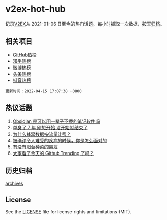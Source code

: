 # v2ex-hot-hub

 记录[V2EX](https://www.v2ex.com/)从 2021-01-06 日至今的热门话题。每小时抓取一次数据，按天[归档](archives)。
 
 ## 相关项目

- [GitHub热榜](https://github.com/lonnyzhang423/github-hot-hub)
- [知乎热榜](https://github.com/lonnyzhang423/zhihu-hot-hub)
- [微博热榜](https://github.com/lonnyzhang423/weibo-hot-hub)
- [头条热榜](https://github.com/lonnyzhang423/toutiao-hot-hub)
- [抖音热榜](https://github.com/lonnyzhang423/douyin-hot-hub)


 `更新时间：2022-04-15 17:07:38 +0800`

## 热议话题

1. [Obsidian 是可以用一辈子不换的笔记软件吗](https://www.v2ex.com/t/847011)
1. [单身了 7 年 刚想开始 没开始就结束了](https://www.v2ex.com/t/847085)
1. [为什么蜂窝数据按流量计费？](https://www.v2ex.com/t/847064)
1. [被确诊令人难受的疾病的时候，你是怎么面对的](https://www.v2ex.com/t/846981)
1. [有没有阳台种菜的朋友](https://www.v2ex.com/t/847118)
1. [大家看了今天的 Github Trending 了吗？](https://www.v2ex.com/t/847113)

## 历史归档

[archives](archives)

## License

See the [LICENSE](LICENSE) file for license rights and limitations (MIT).
